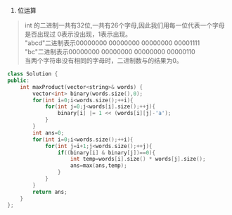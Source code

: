 1. 位运算

> int 的二进制一共有32位,一共有26个字母,因此我们用每一位代表一个字母是否出现过
0表示没出现，1表示出现。  
> "abcd"二进制表示00000000 00000000 00000000 00001111  
> "bc"二进制表示00000000 00000000 00000000 00000110  
> 当两个字符串没有相同的字母时，二进制数与的结果为0。

```C++
class Solution {
public:
    int maxProduct(vector<string>& words) {
        vector<int> binary(words.size(),0);
        for(int i=0;i<words.size();++i){
            for(int j=0;j<words[i].size();++j){
                binary[i] |= 1 << (words[i][j]-'a');
            }
        }
        int ans=0;
        for(int i=0;i<words.size();++i){
            for(int j=i+1;j<words.size();++j){
                if((binary[i] & binary[j])==0){
                    int temp=words[i].size() * words[j].size();
                    ans=max(ans,temp);
                }
            }
        }
        return ans;
    }
};
```